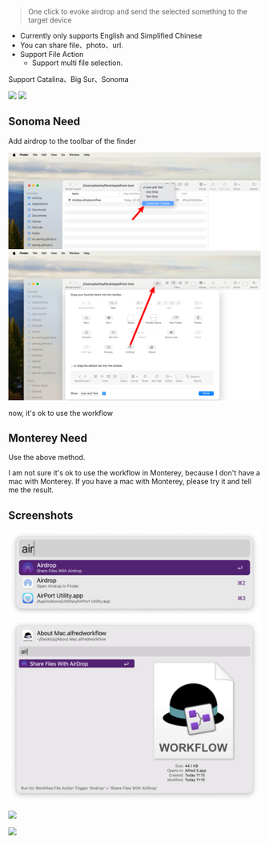 > One click to evoke airdrop and send the selected something to the target device

- Currently only supports English and Simplified Chinese
- You can share file、photo、url.
- Support File Action
  - Support multi file selection.


Support Catalina、Big Sur、Sonoma



![](https://img.shields.io/badge/version-v1.9-green?style=for-the-badge)
[![](https://img.shields.io/badge/download-click-blue?style=for-the-badge)](https://github.com/alanhe421/alfred-workflows/raw/master/airdrop/Airdrop.alfredworkflow)




<!-- more -->

## Sonoma Need

Add airdrop to the toolbar of the finder

![screenshot3.png](screenshots/screenshot3.png)
![screenshot4.png](screenshots/screenshot4.png)

now, it's ok to use the workflow

## Monterey Need

Use the above method.

I am not sure it's ok to use the workflow in Monterey, because I don't have a mac with Monterey. If you have a mac with Monterey, please try it and tell me the result.


## Screenshots

![](screenshots/screenshot1.png)
![](screenshots/screenshot2.png)

![](screenshots/screenshot.gif)

![](screenshots/screenshot2.gif)


